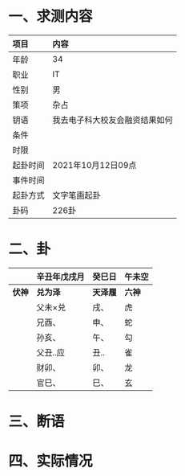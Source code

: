 # 一、求测内容
|项目|内容|
|:-|:-|
|年龄|34|
|职业|IT|
|性别|男|
|策项|杂占|
|钥语|我去电子科大校友会融资结果如何|
|条件||
|时限||
|起卦时间|2021年10月12日09点|
|事件时间||
|起卦方式|文字笔画起卦|
|卦码|226卦|

# 二、卦
||辛丑年戊戌月|癸巳日|午未空|
|:-|:-|:-|:-|
|**伏神**|**兑为泽**|**天泽履**|**六神**|
||父未×兑|戌、|虎|
||兄酉、|申、|蛇|
||孙亥、|午、|勾|
||父丑..应|丑..|雀|
||财卯、|卯、|龙|
||官巳、|巳、|玄|


# 三、断语

# 四、实际情况